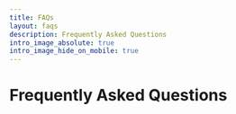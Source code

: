 ```yaml
---
title: FAQs
layout: faqs
description: Frequently Asked Questions
intro_image_absolute: true
intro_image_hide_on_mobile: true
---
```


# Frequently Asked Questions
